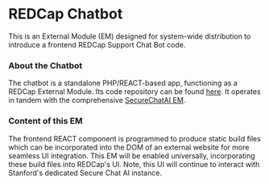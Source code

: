 # REDCap Chatbot

This is an External Module (EM) designed for system-wide distribution to introduce a frontend REDCap Support Chat Bot code.

### About the Chatbot

The chatbot is a standalone PHP/REACT-based app, functioning as a REDCap External Module. Its code repository can be found [here](https://github.com/susom/redcap-em-chatbot). It operates in tandem with the comprehensive [SecureChatAI EM](https://github.com/susom/secureChatAI).

### Content of this EM

The frontend REACT component is programmed to produce static build files which can be incorporated into the DOM of an external website for more seamless UI integration. This EM will be enabled universally, incorporating these build files into REDCap's UI. Note, this UI will continue to interact with Stanford's dedicated Secure Chat AI instance.
